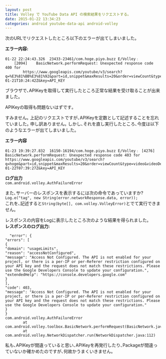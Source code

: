 ```yaml
---
layout: post
title: Volley で YouTube Data API の検索結果をリクエストする｡
date: 2015-01-22 13:34:23
categories: android youtube-data-api android-volley
---
```

<p>次のURLでリクエストしたところ以下のエラーが出てしまいました｡  </p>

<p><strong>エラー内容:</strong></p>

<pre class="lang-none prettyprint-override"><code>01-22 22:24:43.326  23433-23461/com.hoge.piyo.buzz E/Volley﹕ 
    [2094]    BasicNetwork.performRequest: Unexpected response code 400 for 
        https://www.googleapis.com/youtube/v3/search?q=%E3%81%BB%E3%81%92&amp;part=id,snippet&amp;maxResults=20&amp;order=viewCount&amp;type=video&amp;videoDefinition=high&amp;publishedAfter=2015-01-21T10:24:42Z&amp;key=API_KEY
</code></pre>

<p>ブラウザで､APIKeyを取得して実行したところ正常な結果を受け取ることが出来ました｡</p>

<p>APIKeyの取得も問題ないはずです｡</p>

<p>すみません｡ 上記のリクエストですが､APIKeyを定数として記述することを忘れていました｡ 申し訳ありません｡  しかし､それを直し実行したところ､今度は以下のようなエラーが出てしまいました｡</p>

<p><strong>エラー内容</strong></p>

<pre><code>01-23 19:39:27.832  16150-16194/com.hoge.piyo.buzz E/Volley﹕ [4276] BasicNetwork.performRequest: Unexpected response code 403 for https://www.googleapis.com/youtube/v3/search?q=hoge&amp;part=id,snippet&amp;maxResults=20&amp;order=viewCount&amp;type=video&amp;videoDefinition=high&amp;publishedAfter=2015-01-22T07:39:27Z&amp;key=API_KEY
</code></pre>

<p><strong>ログ出力</strong><br>
<code>com.android.volley.AuthFailureError</code></p>

<p>また､サーバーのレスポンスを表示するには次の命令であっていますか?<br>
<code>Log.e("tag", new String(error.networkResponse.data, error));</code>  <br>
これを､記述すると<code>String(byte[], com.volley.VolleyError)</code>とでて実行できません｡</p>

<p>レスポンスの内容をLogに表示したところ次のような結果を得られました｡<br>
<strong>レスポンスのログ出力:</strong></p>

<pre><code>  "error": {
"errors": [
{
"domain": "usageLimits",
"reason": "accessNotConfigured",
"message": "Access Not Configured. The API is not enabled for your project, or there is a per-IP or per-Referer restriction configured on your API key and the request does not match these restrictions. Please use the Google Developers Console to update your configuration.",
"extendedHelp": "https://console.developers.google.com"
}
],
"code": 403,
"message": "Access Not Configured. The API is not enabled for your project, or there is a per-IP or per-Referer restriction configured on your API key and the request does not match these restrictions. Please use the Google Developers Console to update your configuration."
}
}
com.android.volley.AuthFailureError
        at com.android.volley.toolbox.BasicNetwork.performRequest(BasicNetwork.java:159)
        at com.android.volley.NetworkDispatcher.run(NetworkDispatcher.java:112)
</code></pre>

<p>私も､APIKeyが間違っていると思い､APIKeyを再発行したり､Packageが間違っていないか確かめたのですが､何故かうまくいきません｡</p>
